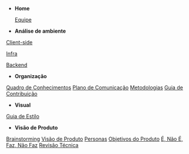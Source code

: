 - **Home**

  [Equipe](Home/Home.md)

- **Análise de ambiente**

[Client-side](environment-analyze/client-side.md)

[Infra](environment-analyze/infra.md)

[Backend](environment-analyze/backend.md)

- **Organização**

[Quadro de Conhecimentos](organization/knowledge-board.md)
[Plano de Comunicação](organization/communication.md.md)
[Metodologias](organization/methodology.md)
[Guia de Contribuição](organization/contribution-guide.md)

- **Visual**

[Guia de Estilo](visual/guia-estilo.md)

- **Visão de Produto**

[Brainstorming](visao/brainstorming.md)
[Visão de Produto](visao/visao-produto.md)
[Personas](visao/personas.md)
[Objetivos do Produto](visao/objetivos.md)
[É, Não É, Faz, Não Faz](visao/e_naoe_faz_naofaz.md)
[Revisão Técnica](visao/revisao-tecnica.md)